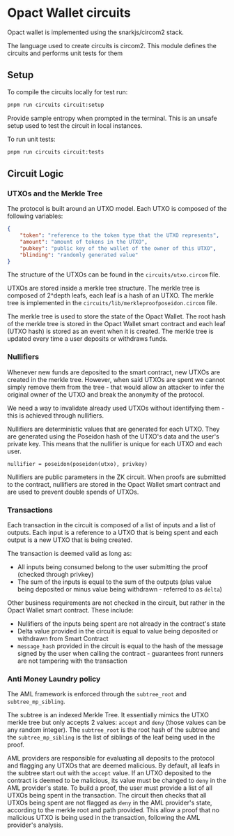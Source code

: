 # Opact Wallet circuits

Opact wallet is implemented using the snarkjs/circom2 stack.

The language used to create circuits is circom2. This module defines the circuits and performs unit tests for them

## Setup

To compile the circuits locally for test run:
    
```bash
pnpm run circuits circuit:setup
```

Provide sample entropy when prompted in the terminal.
This is an unsafe setup used to test the circuit in local instances.

To run unit tests:
```bash
pnpm run circuits circuit:tests
```

## Circuit Logic

### UTXOs and the Merkle Tree
The protocol is built around an UTXO model. Each UTXO is composed of the following variables:

```JSON
{
    "token": "reference to the token type that the UTXO represents",
    "amount": "amount of tokens in the UTXO",
    "pubkey": "public key of the wallet of the owner of this UTXO",
    "blinding": "randomly generated value"
}
```

The structure of the UTXOs can be found in the `circuits/utxo.circom` file.

UTXOs are stored inside a merkle tree structure. The merkle tree is composed of 2^depth leafs, each leaf is a hash of an UTXO. The merkle tree is implemented in the `circuits/lib/merkleproofposeidon.circom` file.

The merkle tree is used to store the state of the Opact Wallet. The root hash of the merkle tree is stored in the Opact Wallet smart contract and each leaf (UTXO hash) is stored as an event when it is created. The merkle tree is updated every time a user deposits or withdraws funds.

### Nullifiers
Whenever new funds are deposited to the smart contract, new UTXOs are created in the merkle tree. However, when said UTXOs are spent we cannot simply remove them from the tree - that would allow an attacker to infer the original owner of the UTXO and break the anonymity of the protocol.

We need a way to invalidate already used UTXOs without identifying them - this is achieved through nullifiers.

Nullifiers are deterministic values that are generated for each UTXO. They are generated using the Poseidon hash of the UTXO's data and the user's private key. This means that the nullifier is unique for each UTXO and each user.
```
nullifier = poseidon(poseidon(utxo), privkey)
```

Nullifiers are public parameters in the ZK circuit. When proofs are submitted to the contract, nullifiers are stored in the Opact Wallet smart contract and are used to prevent double spends of UTXOs.

### Transactions
Each transaction in the circuit is composed of a list of inputs and a list of outputs. Each input is a reference to a UTXO that is being spent and each output is a new UTXO that is being created.

The transaction is deemed valid as long as:
- All inputs being consumed belong to the user submitting the proof (checked through privkey)
- The sum of the inputs is equal to the sum of the outputs (plus value being deposited or minus value being withdrawn - referred to as `delta`)

Other business requirements are not checked in the circuit, but rather in the Opact Wallet smart contract. These include:
- Nullifiers of the inputs being spent are not already in the contract's state
- Delta value provided in the circuit is equal to value being deposited or withdrawn from Smart Contract
- `message_hash` provided in the circuit is equal to the hash of the message signed by the user when calling the contract - guarantees front runners are not tampering with the transaction

### Anti Money Laundry policy
The AML framework is enforced through the `subtree_root` and `subtree_mp_sibling`.

The subtree is an indexed Merkle Tree. It essentially mimics the UTXO merkle tree but only accepts 2 values: `accept` and `deny` (those values can be any random integer). The `subtree_root` is the root hash of the subtree and the `subtree_mp_sibling` is the list of siblings of the leaf being used in the proof.

AML providers are responsible for evaluating all deposits to the protocol and flagging any UTXOs that are deemed malicious. By default, all leafs in the subtree start out with the `accept` value. If an UTXO deposited to the contract is deemed to be malicious, its value must be changed to `deny` in the AML provider's state.
To build a proof, the user must provide a list of all UTXOs being spent in the transaction. The circuit then checks that all UTXOs being spent are not flagged as `deny` in the AML provider's state, according to the merkle root and path provided. This allow a proof that no malicious UTXO is being used in the transaction, following the AML provider's analysis.